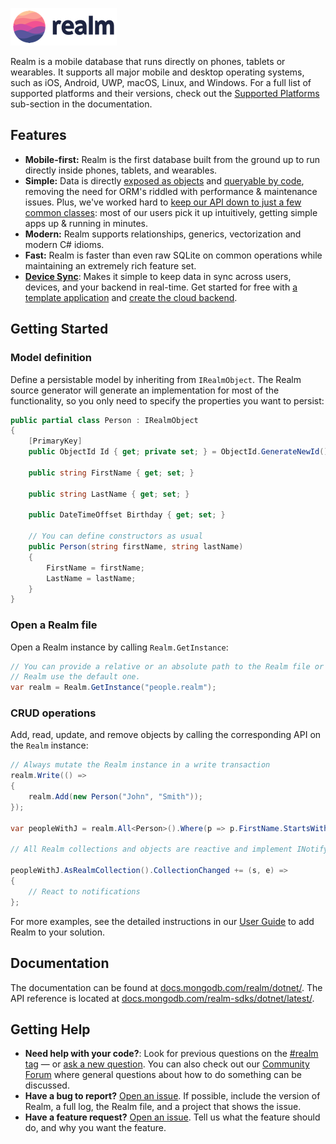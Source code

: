 ![Realm](https://raw.githubusercontent.com/realm/realm-dotnet/main/logo.png)

Realm is a mobile database that runs directly on phones, tablets or wearables. It supports all major mobile and desktop operating systems, such as iOS, Android, UWP, macOS, Linux, and Windows. For a full list of supported platforms and their versions, check out the [Supported Platforms](https://docs.mongodb.com/realm/dotnet/#supported-platforms) sub-section in the documentation.

## Features

* **Mobile-first:** Realm is the first database built from the ground up to run directly inside phones, tablets, and wearables.
* **Simple:** Data is directly [exposed as objects](https://docs.mongodb.com/realm/dotnet/objects/) and [queryable by code](https://docs.mongodb.com/realm/dotnet/query-engine/), removing the need for ORM's riddled with performance & maintenance issues. Plus, we've worked hard to [keep our API down to just a few common classes](https://docs.mongodb.com/realm-sdks/dotnet/latest/): most of our users pick it up intuitively, getting simple apps up & running in minutes.
* **Modern:** Realm supports relationships, generics, vectorization and modern C# idioms.
* **Fast:** Realm is faster than even raw SQLite on common operations while maintaining an extremely rich feature set.
* **[Device Sync](https://www.mongodb.com/atlas/app-services/device-sync)**: Makes it simple to keep data in sync across users, devices, and your backend in real-time. Get started for free with [a template application](https://github.com/mongodb/template-app-maui-todo) and [create the cloud backend](http://mongodb.com/realm/register?utm_medium=github_atlas_CTA&utm_source=realm_dotnet_github).

## Getting Started

### Model definition

Define a persistable model by inheriting from `IRealmObject`. The Realm source generator will generate an implementation for most of the functionality, so you only need to specify the properties you want to persist:

```csharp
public partial class Person : IRealmObject
{
    [PrimaryKey]
    public ObjectId Id { get; private set; } = ObjectId.GenerateNewId();

    public string FirstName { get; set; }

    public string LastName { get; set; }

    public DateTimeOffset Birthday { get; set; }

    // You can define constructors as usual
    public Person(string firstName, string lastName)
    {
        FirstName = firstName;
        LastName = lastName;
    }
}
```

### Open a Realm file

Open a Realm instance by calling `Realm.GetInstance`:

```csharp
// You can provide a relative or an absolute path to the Realm file or let
// Realm use the default one.
var realm = Realm.GetInstance("people.realm");
```

### CRUD operations

Add, read, update, and remove objects by calling the corresponding API on the `Realm` instance:

```csharp
// Always mutate the Realm instance in a write transaction
realm.Write(() =>
{
    realm.Add(new Person("John", "Smith"));
});

var peopleWithJ = realm.All<Person>().Where(p => p.FirstName.StartsWith("J"));

// All Realm collections and objects are reactive and implement INotifyCollectionChanged/INotifyPropertyChanged

peopleWithJ.AsRealmCollection().CollectionChanged += (s, e) =>
{
    // React to notifications
};
```

For more examples, see the detailed instructions in our [User Guide](https://docs.mongodb.com/realm/dotnet/install/) to add Realm to your solution.

## Documentation

The documentation can be found at [docs.mongodb.com/realm/dotnet/](https://docs.mongodb.com/realm/dotnet/).
The API reference is located at [docs.mongodb.com/realm-sdks/dotnet/latest/](https://docs.mongodb.com/realm-sdks/dotnet/latest/).

## Getting Help

- **Need help with your code?**: Look for previous questions on the  [#realm tag](https://stackoverflow.com/questions/tagged/realm?sort=newest) — or [ask a new question](https://stackoverflow.com/questions/ask?tags=realm). You can also check out our [Community Forum](https://developer.mongodb.com/community/forums/tags/c/realm/9/realm-sdk) where general questions about how to do something can be discussed.
- **Have a bug to report?** [Open an issue](https://github.com/realm/realm-dotnet/issues/new). If possible, include the version of Realm, a full log, the Realm file, and a project that shows the issue.
- **Have a feature request?** [Open an issue](https://github.com/realm/realm-dotnet/issues/new). Tell us what the feature should do, and why you want the feature.
